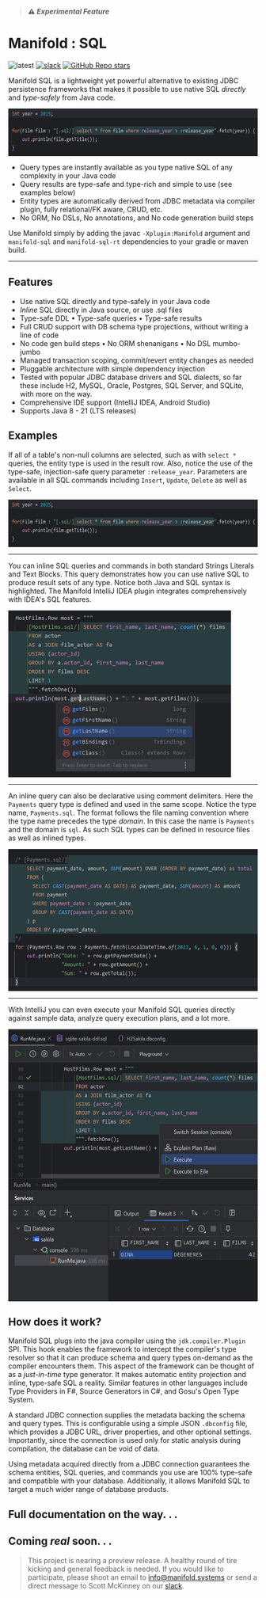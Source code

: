 >**⚠ _Experimental Feature_**

# Manifold : SQL

![latest](https://img.shields.io/badge/latest-v2023.1.30-darkgreen.svg)
[![slack](https://img.shields.io/badge/slack-manifold-blue.svg?logo=slack)](https://join.slack.com/t/manifold-group/shared_invite/zt-e0bq8xtu-93ASQa~a8qe0KDhOoD6Bgg)
[![GitHub Repo stars](https://img.shields.io/github/stars/manifold-systems/manifold?logo=github&color=red)](https://github.com/manifold-systems/manifold)


Manifold SQL is a lightweight yet powerful alternative to existing JDBC persistence frameworks that makes it possible to
use native SQL _directly_ and _type-safely_ from Java code.

<img width="600" height="96" align="top" src="../../docs/images/img_3.png">

- Query types are instantly available as you type native SQL of any complexity in your Java code
- Query results are type-safe and type-rich and simple to use (see examples below)
- Entity types are automatically derived from JDBC metadata via compiler plugin, fully relational/FK aware, CRUD, etc.
- No ORM, No DSLs, No annotations, and No code generation build steps

Use Manifold simply by adding the javac `-Xplugin:Manifold` argument and `manifold-sql` and `manifold-sql-rt` dependencies
to your gradle or maven build.

---

## Features
- Use native SQL directly and type-safely in your Java code<br>
- _Inline_ SQL directly in Java source, or use .sql files<br>
- Type-safe DDL &bull; Type-safe queries &bull; Type-safe results<br>
- Full CRUD support with DB schema type projections, without writing a line of code<br>
- No code gen build steps &bull; No ORM shenanigans &bull; No DSL mumbo-jumbo<br>
- Managed transaction scoping, commit/revert entity changes as needed<br>
- Pluggable architecture with simple dependency injection<br>
- Tested with popular JDBC database drivers and SQL dialects, so far these include H2, MySQL, Oracle, Postgres, SQL Server, and SQLite, with more on the way.<br>
- Comprehensive IDE support (IntelliJ IDEA, Android Studio)
- Supports Java 8 - 21 (LTS releases)

## Examples

If all of a table's non-null columns are selected, such as with `select *` queries, the entity type is used in the result
row. Also, notice the use of the type-safe, injection-safe query parameter `:release_year`. Parameters are available
in all SQL commands including `Insert`, `Update`, `Delete` as well as `Select`.

<img width="600" height="96" align="top" src="../../docs/images/img_3.png">
<br>

---
You can inline SQL queries and commands in both standard Strings Literals and Text Blocks. This query demonstrates how
you can use native SQL to produce result sets of any type. Notice both Java and SQL syntax is highlighted. The Manifold
IntelliJ IDEA plugin integrates comprehensively with IDEA's SQL features.

<img width="450" height="337" align="top" src="../../docs/images/img.png">
<br>

---
An inline query can also be declarative using comment delimiters. Here the `Payments` query type is defined and used
in the same scope. Notice the type name, `Payments.sql`. The format follows the file naming convention where the type name
precedes the type _domain_. In this case the name is `Payments` and the domain is `sql`. As such SQL types can be defined
in resource files as well as inlined types.

<img width="550" height="287" align="top" src="../../docs/images/img2.png">
<br>

---
With IntelliJ you can even execute your Manifold SQL queries directly against sample data, analyze query execution plans,
and a lot more.

<img width="550" height="550" align="top" src="../../docs/images/img4.png">
<br>

## How does it work?
 
Manifold SQL plugs into the java compiler using the `jdk.compiler.Plugin` SPI. This hook enables the framework to intercept
the compiler's type resolver so that it can produce schema and query types on-demand as the compiler encounters them. This
aspect of the framework can be thought of as a _just-in-time_ type generator. It makes automatic entity projection and inline,
type-safe SQL a reality. Similar features in other languages include Type Providers in F#, Source Generators in C#, and 
Gosu's Open Type System.
     
A standard JDBC connection supplies the metadata backing the schema and query types. This is configurable using a simple
JSON `.dbconfig` file, which provides a JDBC URL, driver properties, and other optional settings. Importantly, since the
connection is used only for static analysis during compilation, the database can be void of data.
                                                      
Using metadata acquired directly from a JDBC connection guarantees the schema entities, SQL queries, and commands you use
are 100% type-safe and compatible with your database. Additionally, it allows Manifold SQL to target a much wider range
of database products.
 
## Full documentation on the way. . .

## Coming _**real**_ soon. . .
                                   
> This project is nearing a preview release. A healthy round of tire kicking and general feedback is needed. If you
> would like to participate, please shoot an email to [info@manifold.systems](mailto:info@manifold.systems) or send a
> direct message to Scott McKinney on our [slack](https://join.slack.com/t/manifold-group/shared_invite/zt-e0bq8xtu-93ASQa~a8qe0KDhOoD6Bgg). 



